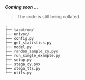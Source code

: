 ***Coming soon ...***

> The code is still being collated.


```
.
├── tacotron/
├── univoc/
├── config.py
├── get_statistics.py
├── model.py
├── random_sample_cy.pyx
├── run_single_example.py
├── setup.py
├── stega_cy.pyx
├── stega_tts.py
└── utils.py
```
